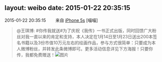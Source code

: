 layout: weibo
date: 2015-01-22 20:35:15
---
<meta name="referrer" content="no-referrer" />

2015-01-22 20:35:15  &nbsp;&nbsp;&nbsp;&nbsp;&nbsp;&nbsp; 来自 <a href="sinaweibo://customweibosource" rel="nofollow">iPhone 5s</a>
[喵喵]
>  @王琪博: #你传我就送#为了庆祝《我传》一书正式出版，同时回馈广大粉丝对我一直以来的肯定和支持，本人决定在1月14日至1月23日送出200本签名书籍以及3份市值10万元左右的绘画作品，参与方式很简单：只要成为本人微博粉丝，并转发此条微博即可。更多活动信息详见下方海报！只要你传，我都免费赠送！ ​​​
>  ![图片](https://ww1.sinaimg.cn/large/4b1b5584jw1eo8c4pqxwej20gk1fmh0c.jpg)
